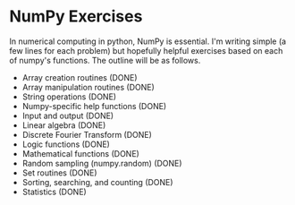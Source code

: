 # NumPy Exercises

In numerical computing in python, NumPy is essential. I'm writing simple (a few lines for each problem) but hopefully helpful exercises based on each of numpy's functions. The outline will be as follows.

  * Array creation routines (DONE)
  * Array manipulation routines (DONE)
  * String operations (DONE)
  * Numpy-specific help functions (DONE)
  * Input and output (DONE)
  * Linear algebra (DONE)
  * Discrete Fourier Transform (DONE)
  * Logic functions (DONE)
  * Mathematical functions (DONE)
  * Random sampling (numpy.random) (DONE)
  * Set routines (DONE)
  * Sorting, searching, and counting (DONE)
  * Statistics (DONE)
